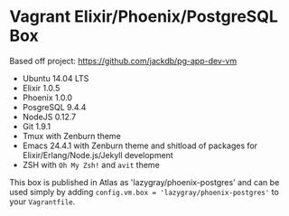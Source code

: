 # Vagrant Elixir/Phoenix/PostgreSQL Box

Based off project: https://github.com/jackdb/pg-app-dev-vm

* Ubuntu 14.04 LTS
* Elixir 1.0.5
* Phoenix 1.0.0
* PosgreSQL 9.4.4
* NodeJS 0.12.7
* Git 1.9.1
* Tmux with Zenburn theme
* Emacs 24.4.1 with Zenburn theme and shitload of packages for Elixir/Erlang/Node.js/Jekyll development
* ZSH with `Oh My Zsh!` and `avit` theme

This box is published in Atlas as 'lazygray/phoenix-postgres' and can be used simply by
adding `config.vm.box = 'lazygray/phoenix-postgres'` to your `Vagrantfile`.
